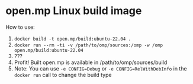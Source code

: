open.mp Linux build image
=========================

How to use:

1. `docker build -t open.mp/build:ubuntu-22.04 .`
1. `docker run --rm -ti -v /path/to/omp/sources:/omp -w /omp open.mp/build:ubuntu-22.04`
1. ???
1. Profit! Built open.mp is available in /path/to/omp/sources/build
1. Note: You can use `-e CONFIG=Debug` or `-e CONFIG=RelWithDebInfo` in the `docker run` call to change the build type
